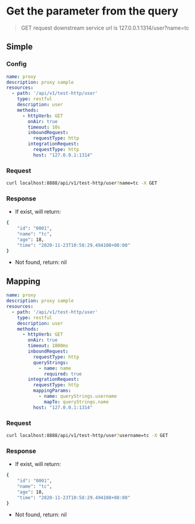 # Get the parameter from the query

> GET request
> downstream service url is 127.0.0.1:1314/user?name=tc

## Simple

### Config

```yaml
name: proxy
description: proxy sample
resources:
  - path: '/api/v1/test-http/user'
    type: restful
    description: user
    methods:
      - httpVerb: GET
        onAir: true
        timeout: 10s
        inboundRequest:
          requestType: http
        integrationRequest:
          requestType: http
          host: "127.0.0.1:1314"
```

### Request

```bash
curl localhost:8888/api/v1/test-http/user?name=tc -X GET 
```

### Response

- If exist, will return:

```bash
{
    "id": "0001",
    "name": "tc",
    "age": 18,
    "time": "2020-11-23T10:58:29.494108+08:00"
}
```

- Not found, return: nil

## Mapping

```yaml
name: proxy
description: proxy sample
resources:
  - path: '/api/v1/test-http/user'
    type: restful
    description: user
    methods:
      - httpVerb: GET
        onAir: true
        timeout: 1000ms
        inboundRequest:
          requestType: http
          queryStrings:
            - name: name
              required: true
        integrationRequest:
          requestType: http
          mappingParams:
            - name: queryStrings.username
              mapTo: queryStrings.name
          host: "127.0.0.1:1314"
```

### Request

```bash
curl localhost:8888/api/v1/test-http/user?username=tc -X GET 
```

### Response

- If exist, will return:

```bash
{
    "id": "0001",
    "name": "tc",
    "age": 18,
    "time": "2020-11-23T10:58:29.494108+08:00"
}
```

- Not found, return: nil

